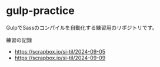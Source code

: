 # gulp-practice

GulpでSassのコンパイルを自動化する練習用のリポジトリです。

練習の記録
- https://scrapbox.io/si-til/2024-09-05
- https://scrapbox.io/si-til/2024-09-09
